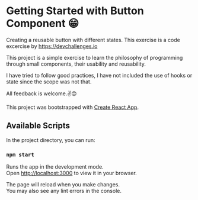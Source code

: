 # Getting Started with Button Component 😁

Creating a reusable button with different states. This exercise is a code excercise by https://devchallenges.io

This project is a simple exercise to learn the philosophy of programming through small components, their usability and reusability.

I have tried to follow good practices, I have not included the use of hooks or state since the scope was not that.

All feedback is welcome.✌😊

This project was bootstrapped with [Create React App](https://github.com/facebook/create-react-app).

## Available Scripts

In the project directory, you can run:

### `npm start`

Runs the app in the development mode.\
Open [http://localhost:3000](http://localhost:3000) to view it in your browser.

The page will reload when you make changes.\
You may also see any lint errors in the console.


